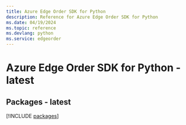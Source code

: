 ```yaml
---
title: Azure Edge Order SDK for Python
description: Reference for Azure Edge Order SDK for Python
ms.date: 04/19/2024
ms.topic: reference
ms.devlang: python
ms.service: edgeorder
---
```

# Azure Edge Order SDK for Python - latest
## Packages - latest
[!INCLUDE [packages](edge-order-index.md)]